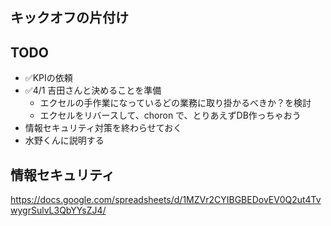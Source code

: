 キックオフの片付け
---

## TODO
- ✅KPIの依頼
- ✅4/1 吉田さんと決めることを準備
  - エクセルの手作業になっているどの業務に取り掛かるべきか？を検討
  - エクセルをリバースして、choron で、とりあえずDB作っちゃおう
- 情報セキュリティ対策を終わらせておく
- 水野くんに説明する



## 情報セキュリティ
https://docs.google.com/spreadsheets/d/1MZVr2CYIBGBEDovEV0Q2ut4TvwygrSulvL3QbYYsZJ4/
